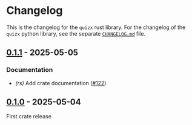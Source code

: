 # Changelog

This is the changelog for the `quizx` rust library.
For the changelog of the `quizx` python library, see the separate [`CHANGELOG.md`](https://github.com/zxcalc/quizx/blob/master/pybindings/CHANGELOG.md) file.


## [0.1.1](https://github.com/alexandru-duca/quizx/compare/quizx@v0.1.0...quizx@v0.1.1) - 2025-05-05

### Documentation

- *(rs)* Add crate documentation ([#122](https://github.com/alexandru-duca/quizx/pull/122))

## [0.1.0](https://github.com/zxcalc/quizx/releases/tag/quizx@v0.1.0) - 2025-05-04

First crate release
